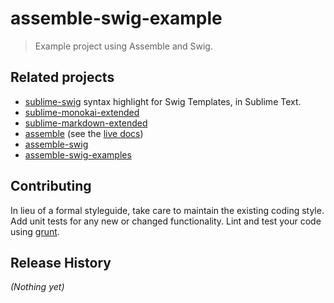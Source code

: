 # assemble-swig-example

> Example project using Assemble and Swig.


## Related projects

* [sublime-swig](https://github.com/jonschlinkert/sublime-swig) syntax highlight for Swig Templates, in Sublime Text.
* [sublime-monokai-extended](https://github.com/jonschlinkert/sublime-monokai-extended)
* [sublime-markdown-extended](https://github.com/jonschlinkert/sublime-markdown-extended)
* [assemble](http://github.com/assemble) (see the [live docs](http://assemble.io))
* [assemble-swig](http://github.com/assemble/assemble-swig)
* [assemble-swig-examples](http://github.com/assemble/boilerplate-swig)


## Contributing
In lieu of a formal styleguide, take care to maintain the existing coding style. Add unit tests for any new or changed functionality. Lint and test your code using [grunt](http://gruntjs.com).

## Release History
_(Nothing yet)_
